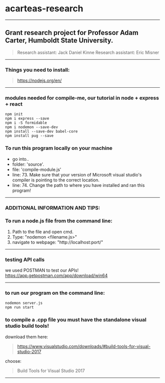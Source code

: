 # acarteas-research

---

## Grant research project for Professor Adam Carter, Humboldt State University.
> Research assistant: Jack Daniel Kinne
> Research assistant: Eric Misner

---

### Things you need to install:
> https://nodejs.org/en/

---
### modules needed for compile-me, our tutorial in node + express + react

``` 
npm init
npm i express --save
npm i -S formidable
npm i nodemon --save-dev
npm install --save-dev babel-core
npm install pug --save

```


### To run this program locally on your machine
- go into.. 
- folder: 'source'.
- file: 'compile-module.js'
- line: 73.  Make sure that your version of Microsoft visual studio's compiler is pointing to the correct location.
- line: 74. Change the path to where you have installed and ran this program!





---

### ADDITIONAL INFORMATION AND TIPS:

### To run a node.js file from the command line:
1. Path to the file and open cmd.
2. Type: "nodemon <filename.js>"
3. navigate to webpage: "http://localhost:port/"

---
### testing API calls

we used POSTMAN to test our APIs!
https://app.getpostman.com/app/download/win64

---
### to run our program on the command line:
```
nodemon server.js
npm run start
```

### to compile a .cpp file you must have the standalone visual studio build tools!

download them here:
> https://www.visualstudio.com/downloads/#build-tools-for-visual-studio-2017

choose:
> Build Tools for Visual Studio 2017

---